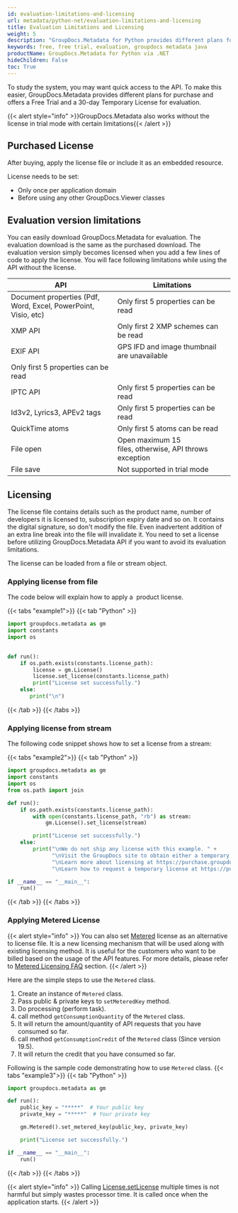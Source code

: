 ```yaml
---
id: evaluation-limitations-and-licensing
url: metadata/python-net/evaluation-limitations-and-licensing
title: Evaluation Limitations and Licensing
weight: 5
description: "GroupDocs.Metadata for Python provides different plans for purchase or offers a Free Trial and a 30-day Temporary License for evaluation."
keywords: free, free trial, evaluation, groupdocs metadata java
productName: GroupDocs.Metadata for Python via .NET
hideChildren: False
toc: True
---
```


To study the system, you may want quick access to the API. To make this easier, GroupDocs.Metadata provides different plans for purchase and offers a Free Trial and a 30-day Temporary License for evaluation.

{{< alert style="info" >}}GroupDocs.Metadata also works without the license in trial mode with certain limitations{{< /alert >}}

## Purchased License

After buying, apply the license file or include it as an embedded resource. 

License needs to be set:
- Only once per application domain
- Before using any other GroupDocs.Viewer classes

## Evaluation version limitations

You can easily download GroupDocs.Metadata for evaluation. The evaluation download is the same as the purchased download. The evaluation version simply becomes licensed when you add a few lines of code to apply the license. You will face following limitations while using the API without the license.  

| API | Limitations |
| --- | --- |
| Document properties (Pdf, Word, Excel, PowerPoint, Visio, etc) | Only first 5 properties can be read |
| XMP API | Only first 2 XMP schemes can be read |
| EXIF API | GPS IFD and image thumbnail are unavailable  
Only first 5 properties can be read |
| IPTC API | Only first 5 properties can be read |
| Id3v2, Lyrics3, APEv2 tags | Only first 5 properties can be read |
| QuickTime atoms | Only first 5 atoms can be read |
| File open | Open maximum 15 files, otherwise, API throws exception |
| File save | Not supported in trial mode |

## Licensing 

The license file contains details such as the product name, number of developers it is licensed to, subscription expiry date and so on. It contains the digital signature, so don't modify the file. Even inadvertent addition of an extra line break into the file will invalidate it. You need to set a license before utilizing GroupDocs.Metadata API if you want to avoid its evaluation limitations. 

The license can be loaded from a file or stream object.

### Applying license from file

The code below will explain how to apply a  product license.

{{< tabs "example1">}}
{{< tab "Python" >}}

```python
import groupdocs.metadata as gm
import constants
import os
  

def run():
    if os.path.exists(constants.license_path):    
        license = gm.License()
        license.set_license(constants.license_path)
        print("License set successfully.")
    else:
       print("\n")
```

{{< /tab >}}
{{< /tabs >}}

### Applying license from stream

The following code snippet shows how to set a license from a stream:

{{< tabs "example2">}}
{{< tab "Python" >}}

```python
import groupdocs.metadata as gm
import constants
import os
from os.path import join

def run():
    if os.path.exists(constants.license_path):
        with open(constants.license_path, "rb") as stream:
            gm.License().set_license(stream)

        print("License set successfully.")
    else:
        print("\nWe do not ship any license with this example. " +
              "\nVisit the GroupDocs site to obtain either a temporary or permanent license. " +
              "\nLearn more about licensing at https://purchase.groupdocs.com/faqs/licensing. " +
              "\nLearn how to request a temporary license at https://purchase.groupdocs.com/temporary-license.")

if __name__ == "__main__":
    run()
```

{{< /tab >}}
{{< /tabs >}}


### Applying Metered License

{{< alert style="info" >}}
You can also set [Metered](https://reference.groupdocs.com/python-net/metadata/groupdocs.metadata/metered) license as an alternative to license file. It is a new licensing mechanism that will be used along with existing licensing method. It is useful for the customers who want to be billed based on the usage of the API features. For more details, please refer to [Metered Licensing FAQ](https://purchase.groupdocs.com/faqs/licensing/metered) section.
{{< /alert >}}

Here are the simple steps to use the `Metered` class.

1.  Create an instance of `Metered` class.
2.  Pass public & private keys to `setMeteredKey` method.
3.  Do processing (perform task).
4.  call method `getConsumptionQuantity` of the `Metered` class.
5.  It will return the amount/quantity of API requests that you have consumed so far.
6.  call method `getConsumptionCredit` of the `Metered` class (Since version 19.5).
7.  It will return the credit that you have consumed so far.

Following is the sample code demonstrating how to use `Metered` class.
{{< tabs "example3">}}
{{< tab "Python" >}}
```python
import groupdocs.metadata as gm

def run():
    public_key = "*****"  # Your public key
    private_key = "*****"  # Your private key

    gm.Metered().set_metered_key(public_key, private_key)

    print("License set successfully.")

if __name__ == "__main__":
    run()


```
{{< /tab >}}
{{< /tabs >}}

{{< alert style="info" >}}
Calling [License.setLicense](https://reference.groupdocs.com/metadata/python-net/com.groupdocs.metadata.licensing/License) multiple times is not harmful but simply wastes processor time. It is called once when the application starts.
{{< /alert >}}